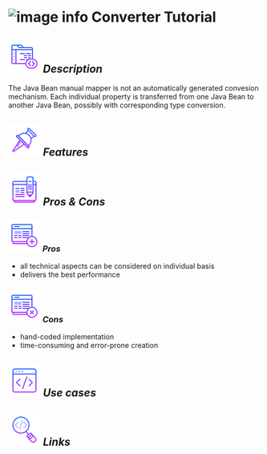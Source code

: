 # ![image info](../images/icons8-inspect-code-64.png) Converter Tutorial

## ![image info](../../images/icons8-code-64.png) _Description_

The Java Bean manual mapper is not an automatically generated convesion mechanism. Each individual property is transferred from one Java Bean to another Java Bean, possibly with corresponding type conversion.

## ![image info](../../images/icons8-attach-64.png) _Features_

## ![image info](../../images/icons8-edit-property-64.png) _Pros & Cons_

### ![image info](../../images/icons8-add-property-64.png) _Pros_

* all technical aspects can be considered on individual basis
* delivers the best performance

### ![image info](../../images/icons8-remove-property-64.png) _Cons_

* hand-coded implementation
* time-consuming and error-prone creation

## ![image info](../../images/icons8-source-64.png) _Use cases_

## ![image info](../../images/icons8-inspect-code-64.png) _Links_

